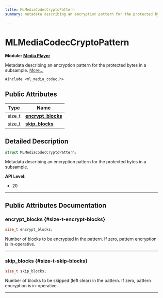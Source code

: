 ```yaml
---
title: MLMediaCodecCryptoPattern
summary: metadata describing an encryption pattern for the protected bytes in a subsample. 

---
```


# MLMediaCodecCryptoPattern

**Module:** **[Media Player](/versioned_docs/version-14-Jun-2023/api-ref/api/Modules/group___media_player/group___media_player.md)**



Metadata describing an encryption pattern for the protected bytes in a subsample.  [More...](#detailed-description)


`#include <ml_media_codec.h>`

## Public Attributes

| Type           | Name           |
| -------------- | -------------- |
| size_t | **[encrypt_blocks](/versioned_docs/version-14-Jun-2023/api-ref/api/Modules/group___media_player/struct_m_l_media_codec_crypto_pattern.md#size-t-encrypt-blocks)**  |
| size_t | **[skip_blocks](/versioned_docs/version-14-Jun-2023/api-ref/api/Modules/group___media_player/struct_m_l_media_codec_crypto_pattern.md#size-t-skip-blocks)**  |

## Detailed Description

```cpp
struct MLMediaCodecCryptoPattern;
```

Metadata describing an encryption pattern for the protected bytes in a subsample. 




**API Level:**
  * 20




-----------
## Public Attributes Documentation

### encrypt_blocks {#size-t-encrypt-blocks}

```cpp
size_t encrypt_blocks;
```


Number of blocks to be encrypted in the pattern. If zero, pattern encryption is in-operative. 





-----------

### skip_blocks {#size-t-skip-blocks}

```cpp
size_t skip_blocks;
```


Number of blocks to be skipped (left clear) in the pattern. If zero, pattern encryption is in-operative. 





-----------


